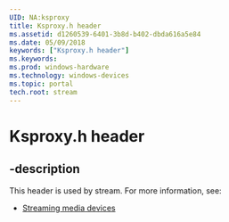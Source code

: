 ```yaml
---
UID: NA:ksproxy
title: Ksproxy.h header
ms.assetid: d1260539-6401-3b8d-b402-dbda616a5e84
ms.date: 05/09/2018
keywords: ["Ksproxy.h header"]
ms.keywords: 
ms.prod: windows-hardware
ms.technology: windows-devices
ms.topic: portal
tech.root: stream
---
```


# Ksproxy.h header


## -description


This header is used by stream. For more information, see:

- [Streaming media devices](../_stream/index.md)
